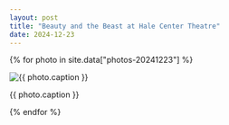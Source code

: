 ```yaml
---
layout: post
title: "Beauty and the Beast at Hale Center Theatre"
date: 2024-12-23
---
```


{% for photo in site.data["photos-20241223"] %}
  <div>
    <img src="{{ site.baseurl }}/photos/{{ photo.file }}" alt="{{ photo.caption }}">
    <p>{{ photo.caption }}</p>
  </div>
{% endfor %}